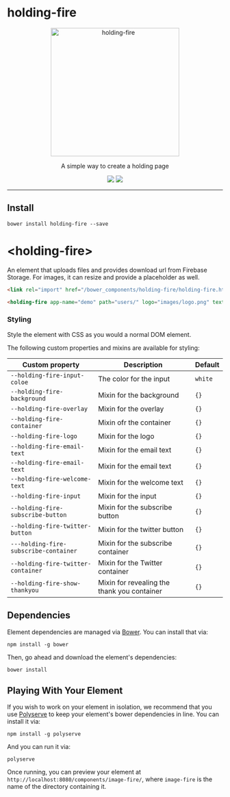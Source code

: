 # holding-fire

<p align="center">
  <img alt="holding-fire" src="HoldingFire400.png" width="300">
</p>

<p align="center">
A simple way to create a holding page
</p>

<p align="center">
  <a href="https://webcomponents.org/element/convoo/holding-fire"><img src="https://img.shields.io/badge/webcomponents.org-published-blue.svg"></a>
  <a href="https://gitter.im/convoo/general"><img src="https://img.shields.io/badge/gitter-join%20chat-brightgreen.svg"></a>
</p>

---

## Install 

```
bower install holding-fire --save
```

# \<holding-fire\>

An element that uploads files and provides download url from Firebase Storage. For images, it can resize and provide a placeholder as well.

```html
<link rel="import" href="/bower_components/holding-fire/holding-fire.html">
```
```html
<holding-fire app-name="demo" path="users/" logo="images/logo.png" text="Website coming soon! Subscribe to find out when we launch!" email="hello@convoo.me"></holding-fire>
```


### Styling

Style the element with CSS as you would a normal DOM element. 

The following custom properties and mixins are available for styling:

| Custom property | Description | Default |
| --- | --- | --- |
| `--holding-fire-input-coloe` | The color for the input | `white` |
| `--holding-fire-background` | Mixin for the background | `{}` |
| `--holding-fire-overlay` | Mixin for the overlay  | `{}` |
| `--holding-fire-container` | Mixin ofr the container | `{}` |
| `--holding-fire-logo` | Mixin for the logo | `{}` |
| `--holding-fire-email-text` | Mixin for the email text | `{}` |
| `--holding-fire-email-text` | Mixin for the email text | `{}` |
| `--holding-fire-welcome-text` | Mixin for the welcome text | `{}` |
| `--holding-fire-input` | Mixin for the input | `{}` |
| `--holding-fire-subscribe-button` | Mixin for the subscribe button | `{}` |
| `--holding-fire-twitter-button` | Mixin for the twitter button | `{}` |
| `---holding-fire-subscribe-container` | Mixin for the subscribe container| `{}` |
| `--holding-fire-twitter-container` | Mixin for the Twitter container | `{}` |
| `--holding-fire-show-thankyou` | Mixin for revealing the thank you container | `{}` |

## Dependencies

Element dependencies are managed via [Bower](http://bower.io/). You can
install that via:

    npm install -g bower

Then, go ahead and download the element's dependencies:

    bower install


## Playing With Your Element

If you wish to work on your element in isolation, we recommend that you use
[Polyserve](https://github.com/PolymerLabs/polyserve) to keep your element's
bower dependencies in line. You can install it via:

    npm install -g polyserve

And you can run it via:

    polyserve

Once running, you can preview your element at
`http://localhost:8080/components/image-fire/`, where `image-fire` is the name of the directory containing it.

